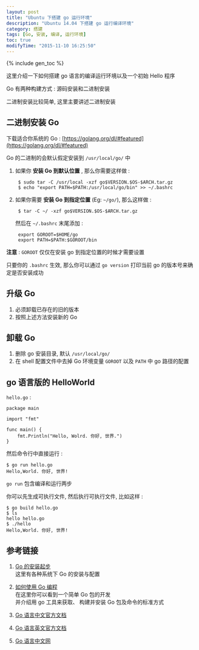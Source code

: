 ```yaml
---
layout: post
title: "Ubuntu 下搭建 go 运行环境"
description: "Ubuntu 14.04 下搭建 go 运行编译环境"
category: 搭建
tags: [Go, 安装, 编译, 运行环境]
toc: true
modifyTime: "2015-11-10 16:25:50"
---
```


{% include gen_toc %}

这里介绍一下如何搭建 go 语言的编译运行环境以及一个初始 Hello 程序  

Go 有两种构建方式 : 源码安装和二进制安装  

二进制安装比较简单, 这里主要讲述二进制安装  

## 二进制安装 Go

下载适合你系统的 Go : [https://golang.org/dl/#featured](https://golang.org/dl/#featured)  

Go 的二进制的会默认假定安装到 `/usr/local/go/` 中  

1. 如果你 **安装 Go 到默认位置** , 那么你需要这样做 :  

        $ sudo tar -C /usr/local -xzf go$VERSION.$OS-$ARCH.tar.gz
        $ echo "export PATH=$PATH:/usr/local/go/bin" >> ~/.bashrc

2. 如果你需要 **安装 Go 到指定位置** (Eg: `~/go/`), 那么这样做 :  

        $ tar -C ~/ -xzf go$VERSION.$OS-$ARCH.tar.gz

   然后在 `~/.bashrc` 末尾添加 :  

        export GOROOT=$HOME/go
        export PATH=$PATH:$GOROOT/bin

**注意** : `GOROOT` 仅仅在安装 go 到指定位置的时候才需要设置

只要你的 `.bashrc` 生效, 那么你可以通过 `go version` 打印当前 go 的版本号来确定是否安装成功  

## 升级 Go

1. 必须卸载已存在的旧的版本  
2. 按照上述方法安装新的 Go  

## 卸载 Go

1. 删除 go 安装目录, 默认 `/usr/local/go/`  
2. 在 shell 配置文件中去掉 Go 环境变量 `GOROOT` 以及 `PATH` 中 go 路径的配置  

## go 语言版的 HelloWorld

`hello.go` :  

    package main

    import "fmt"

    func main() {
        fmt.Println("Hello, Wolrd. 你好, 世界.")
    }


然后命令行中直接运行 :  

    $ go run hello.go
    Hello,World. 你好, 世界!

`go run` 包含编译和运行两步  

你可以先生成可执行文件, 然后执行可执行文件, 比如这样 :  

    $ go build hello.go
    $ ls
    hello hello.go
    $ ./hello
    Hello,World. 你好, 世界!


## 参考链接  

1. [Go 的安装起步](http://docscn.studygolang.com/doc/install)  
   这里有各种系统下 Go 的安装与配置  

2. [如何使用 Go 编程](http://docscn.studygolang.com/doc/code.html)  
   在这里你可以看到一个简单 Go 包的开发  
   并介绍用 go 工具来获取、 构建并安装 Go 包及命令的标准方式

3. [Go 语言中文官方文档](http://docscn.studygolang.com/)  

4. [Go 语言英文官方文档](http://docs.studygolang.com/)  

5. [Go 语言中文网](http://studygolang.com/)
